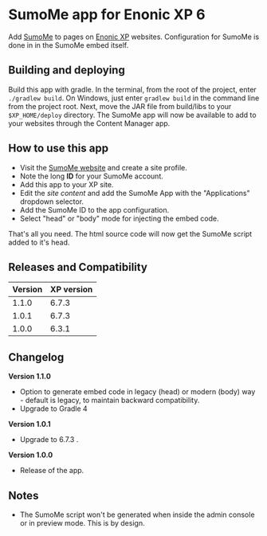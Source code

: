 # SumoMe app for Enonic XP 6

Add [SumoMe](https://sumome.com) to pages on [Enonic XP](https://github.com/enonic/xp) websites. Configuration for SumoMe is done in in the SumoMe embed itself.

## Building and deploying

Build this app with gradle. In the terminal, from the root of the project, enter `./gradlew build`. On Windows, just enter `gradlew build`
in the command line from the project root. Next, move the JAR file from build/libs to your `$XP_HOME/deploy` directory. The SumoMe
app will now be available to add to your websites through the Content Manager app.

## How to use this app

* Visit the [SumoMe website](https://sumome.com) and create a site profile.
* Note the long **ID** for your SumoMe account.
* Add this app to your XP site.
* Edit the *site content* and add the SumoMe App with the "Applications" dropdown selector.
* Add the SumoMe ID to the app configuration.
* Select "head" or "body" mode for injecting the embed code.

That's all you need. The html source code will now get the SumoMe script added to it's head.

## Releases and Compatibility

| Version        | XP version |
| ------------- | ------------- |
| 1.1.0 | 6.7.3 |
| 1.0.1 | 6.7.3 |
| 1.0.0 | 6.3.1 |

## Changelog
**Version 1.1.0**
* Option to generate embed code in legacy (head) or modern (body) way - default is legacy, to maintain backward compatibility.
* Upgrade to Gradle 4

**Version 1.0.1**
* Upgrade to 6.7.3 .

**Version 1.0.0**
* Release of the app.

## Notes

* The SumoMe script won't be generated when inside the admin console or in preview mode. This is by design.
